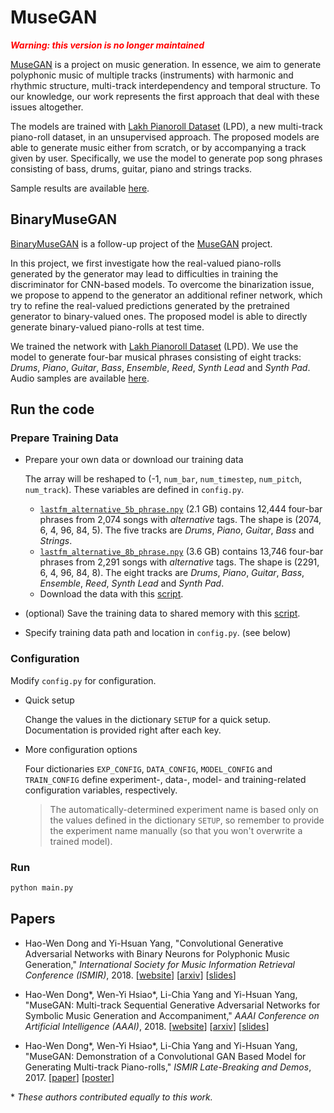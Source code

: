 # MuseGAN

<font color=red><strong><i>Warning: this version is no longer maintained</i></strong></font>

[MuseGAN](https://salu133445.github.io/musegan/) is a project on music
generation. In essence, we aim to generate polyphonic music of multiple tracks
(instruments) with harmonic and rhythmic structure, multi-track interdependency
and temporal structure. To our knowledge, our work represents the first approach
that deal with these issues altogether.

The models are trained with
[Lakh Pianoroll Dataset](https://salu133445.github.io/lakh-pianoroll-dataset/)
(LPD), a new multi-track piano-roll dataset, in an unsupervised approach. The
proposed models are able to generate music either from scratch, or by
accompanying a track given by user. Specifically, we use the model to generate
pop song phrases consisting of bass, drums, guitar, piano and strings tracks.

Sample results are available [here](https://salu133445.github.io/musegan/results).

## BinaryMuseGAN

[BinaryMuseGAN](https://salu133445.github.io/bmusegan/) is a follow-up project
of the [MuseGAN](https://salu133445.github.io/musegan/) project.

In this project, we first investigate how the real-valued piano-rolls generated
by the generator may lead to difficulties in training the discriminator for
CNN-based models. To overcome the binarization issue, we propose to append to
the generator an additional refiner network, which try to refine the real-valued
predictions generated by the pretrained generator to binary-valued ones. The
proposed model is able to directly generate binary-valued piano-rolls at test
time.

We trained the network with
[Lakh Pianoroll Dataset](https://salu133445.github.io/lakh-pianoroll-dataset/)
(LPD). We use the model to generate four-bar musical phrases consisting of eight
tracks: _Drums_, _Piano_, _Guitar_, _Bass_, _Ensemble_, _Reed_, _Synth Lead_ and
_Synth Pad_. Audio samples are available
[here](https://salu133445.github.io/bmusegan/samples).

## Run the code

### Prepare Training Data

- Prepare your own data or download our training data

  The array will be reshaped to (-1, `num_bar`, `num_timestep`, `num_pitch`,
  `num_track`). These variables are defined in `config.py`.

  - [`lastfm_alternative_5b_phrase.npy`](https://ucsdcloud-my.sharepoint.com/:u:/g/personal/h3dong_ucsd_edu/Ec_eveGhL41KsuVq57_2Ny4BI1qJdXyqpzANYXJf0AFMkw?e=e1w3I9) (2.1 GB)
    contains 12,444 four-bar phrases from 2,074 songs with _alternative_ tags.
    The shape is (2074, 6, 4, 96, 84, 5). The five tracks are _Drums_, _Piano_,
    _Guitar_, _Bass_ and _Strings_.
  - [`lastfm_alternative_8b_phrase.npy`](https://ucsdcloud-my.sharepoint.com/:u:/g/personal/h3dong_ucsd_edu/EaU8PfWeoxREuSoNaeLrDwIBKEYLtp_ozUOFW9CIcpOV3A?e=zH3KT1) (3.6 GB)
    contains 13,746 four-bar phrases from 2,291 songs with _alternative_ tags.
    The shape is (2291, 6, 4, 96, 84, 8). The eight tracks are _Drums_, _Piano_,
    _Guitar_, _Bass_, _Ensemble_, _Reed_, _Synth Lead_ and _Synth Pad_.
  - Download the data with this [script](training_data/download.sh).

- (optional) Save the training data to shared memory with this [script](training_data/store_to_sa.py).

- Specify training data path and location in `config.py`. (see below)

### Configuration

Modify `config.py` for configuration.

- Quick setup

  Change the values in the dictionary `SETUP` for a quick setup. Documentation
  is provided right after each key.

- More configuration options

  Four dictionaries `EXP_CONFIG`, `DATA_CONFIG`, `MODEL_CONFIG` and
  `TRAIN_CONFIG` define experiment-, data-, model- and training-related
  configuration variables, respectively.

  > The automatically-determined experiment name is based only on the values
defined in the dictionary `SETUP`, so remember to provide the experiment name
manually (so that you won't overwrite a trained model).

### Run

```sh
python main.py
```

## Papers

- Hao-Wen Dong and Yi-Hsuan Yang,
  "Convolutional Generative Adversarial Networks with Binary Neurons for
  Polyphonic Music Generation,"
  _International Society for Music Information Retrieval Conference (ISMIR)_, 2018.
  [[website](https://salu133445.github.io/bmusegan/)]
  [[arxiv](https://arxiv.org/abs/1804.09399)]
  [[slides](https://salu133445.github.io/bmusegan/pdf/bmusegan-tmacw2018-slides.pdf)]

- Hao-Wen Dong\*, Wen-Yi Hsiao\*, Li-Chia Yang and Yi-Hsuan Yang,
  "MuseGAN: Multi-track Sequential Generative Adversarial Networks for
  Symbolic Music Generation and Accompaniment,"
  _AAAI Conference on Artificial Intelligence (AAAI)_, 2018.
  [[website](https://salu133445.github.io/musegan/)]
  [[arxiv](http://arxiv.org/abs/1709.06298)]
  [[slides](https://salu133445.github.io/musegan/pdf/musegan-aaai2018-slides.pdf)]

- Hao-Wen Dong\*, Wen-Yi Hsiao\*, Li-Chia Yang and Yi-Hsuan Yang,
  "MuseGAN: Demonstration of a Convolutional GAN Based Model for Generating
  Multi-track Piano-rolls,"
  _ISMIR Late-Breaking and Demos_, 2017.
  [[paper](https://salu133445.github.io/musegan/pdf/musegan-ismir2017-lbd-paper.pdf)]
  [[poster](https://salu133445.github.io/musegan/pdf/musegan-ismir2017-lbd-poster.pdf)]

\* _These authors contributed equally to this work._
